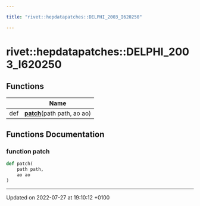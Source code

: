```yaml
---

title: "rivet::hepdatapatches::DELPHI_2003_I620250"

---
```


# rivet::hepdatapatches::DELPHI_2003_I620250



## Functions

|                | Name           |
| -------------- | -------------- |
| def | **[patch](http://example.org/namespaces/namespacerivet_1_1hepdatapatches_1_1delphi__2003__i620250/#function-patch)**(path path, ao ao) |


## Functions Documentation

### function patch

```python
def patch(
    path path,
    ao ao
)
```






-------------------------------

Updated on 2022-07-27 at 19:10:12 +0100